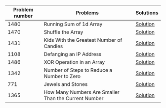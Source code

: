 Problem number | Problems | Solutions
-------------- | -------- | ---------
1480 | Running Sum of 1d Array | [Solution](https://github.com/Uppah/Leetcode/blob/master/Running_Sum_of_1d_Array.java)
1470 | Shuffle the Array | [Solution](https://github.com/Uppah/Leetcode/blob/master/Java/Shuffle_the_Array.java)
1431 | Kids With the Greatest Number of Candies | [Solution](https://github.com/Uppah/Leetcode/blob/master/Java/Kids_With_the_Greatest_Number_of_Candies.java)
1108 | Defanging an IP Address | [Solution](https://github.com/Uppah/Leetcode/blob/master/Java/Defanging_an_IP_Address.java)
1486 | XOR Operation in an Array | [Solution](https://github.com/Uppah/Leetcode/blob/master/Java/XOR_Operation_in_an_Array.java)
1342 | Number of Steps to Reduce a Number to Zero | [Solution](https://github.com/Uppah/Leetcode/blob/master/Java/Number_of_Steps_to_Reduce_a_Number_to_Zero.java)
771  | Jewels and Stones | [Solution](https://github.com/Uppah/Leetcode/blob/master/Java/Jewels_and_Stones.java)
1365 | How Many Numbers Are Smaller Than the Current Number | [Solution](https://github.com/Uppah/Leetcode/blob/master/Java/How_Many_Numbers_Are_Smaller_Than_the_Current_Number.java)
